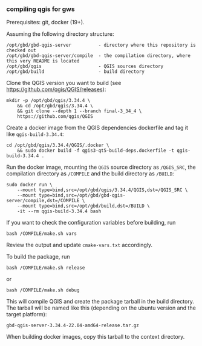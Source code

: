 ### compiling qgis for gws

Prerequisites: git, docker (19+).

Assuming the following directory structure:

```
/opt/gbd/gbd-qgis-server          - directory where this repository is checked out 
/opt/gbd/gbd-qgis-server/compile  - the compilation directory, where this very README is located
/opt/gbd/qgis                     - QGIS sources directory
/opt/gbd/build                    - build directory
```

Clone the QGIS version you want to build (see https://github.com/qgis/QGIS/releases):

```
mkdir -p /opt/gbd/qgis/3.34.4 \
    && cd /opt/gbd/qgis/3.34.4 \
    && git clone --depth 1 --branch final-3_34_4 \
    https://github.com/qgis/QGIS
```

Create a docker image from the QGIS dependencies dockerfile and tag it like `qgis-build-3.34.4`:

```
cd /opt/gbd/qgis/3.34.4/QGIS/.docker \
    && sudo docker build -f qgis3-qt5-build-deps.dockerfile -t qgis-build-3.34.4 .
```

Run the docker image, mounting the `QGIS` source directory as `/QGIS_SRC`, the compilation directory as `/COMPILE` and the build directory as `/BUILD`:

```
sudo docker run \
    --mount type=bind,src=/opt/gbd/qgis/3.34.4/QGIS,dst=/QGIS_SRC \
    --mount type=bind,src=/opt/gbd/gbd-qgis-server/compile,dst=/COMPILE \
    --mount type=bind,src=/opt/gbd/build,dst=/BUILD \
    -it --rm qgis-build-3.34.4 bash
```

If you want to check the configuration variables before building, run

```
bash /COMPILE/make.sh vars
```

Review the output and update `cmake-vars.txt` accordingly.

To build the package, run 

```
bash /COMPILE/make.sh release
```

or 

```
bash /COMPILE/make.sh debug
```


This will compile QGIS and create the package tarball in the build directory. 
The tarball will be named like this (depending on the ubuntu version and the target platform):

```
gbd-qgis-server-3.34.4-22.04-amd64-release.tar.gz
```

When building docker images, copy this tarball to the context directory.
